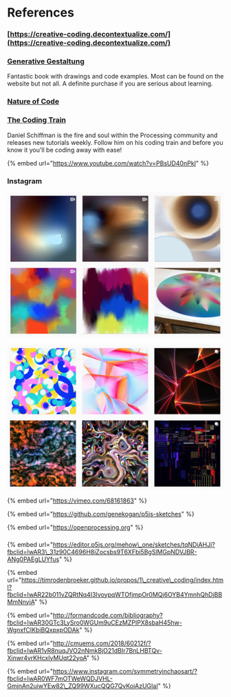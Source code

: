 # References

### [https://creative-coding.decontextualize.com/](https://creative-coding.decontextualize.com/)

### [Generative Gestaltung](http://www.generative-gestaltung.de/2/)

Fantastic book with drawings and code examples. Most can be found on the website but not all. A definite purchase if you are serious about learning. 

### [Nature of Code](http://natureofcode.com/%20)

### [The Coding Train](https://www.youtube.com/user/shiffman/videos)

Daniel Schiffman is the fire and soul within the Processing community and releases new tutorials weekly. Follow him on his coding train and before you know it you'll be coding away with ease!

{% embed url="https://www.youtube.com/watch?v=PBsUD40nPkI" %}

### Instagram

![@zach.lieberman](../../../.gitbook/assets/screenshot-2019-09-22-at-21.54.25.png)

![@manoloide](../../../.gitbook/assets/screenshot-2019-09-22-at-21.52.58.png)

{% embed url="https://vimeo.com/68161863" %}

{% embed url="https://github.com/genekogan/p5js-sketches" %}

{% embed url="https://openprocessing.org" %}





### 

{% embed url="https://editor.p5js.org/mehow\_one/sketches/tqNDiAHJj?fbclid=IwAR3\_31z90C4696H8iZocsbs9T6XFbi5BgSlMGpNDVJBR-ANg0PAEgLUYfus" %}

{% embed url="https://timrodenbroeker.github.io/propos/1\_creative\_coding/index.html?fbclid=IwAR22b011vZQRtNq4I3IvoypqWTOfjmpOr0MQj6OYB4YmnhQhDjBBMmNnyiA" %}

{% embed url="http://formandcode.com/bibliography?fbclid=IwAR30GTc3LySro0WGUm9uCEzMZPIPX8sbaH45hw-WgnxfCIKbiBQxpxpODAk" %}

{% embed url="http://cmuems.com/2018/60212f/?fbclid=IwAR1vR8nuqJVO2nNmkBjO21dBIr7BnLHBTQv-Xinwr4vrKHcxIyMUqt22yoA" %}

{% embed url="https://www.instagram.com/symmetryinchaosart/?fbclid=IwAR0WF7mOTWeWQDJVHL-GmjnAn2uiwYEw82\_ZQ99WXucQQG7QvKojAzUGIaI" %}

